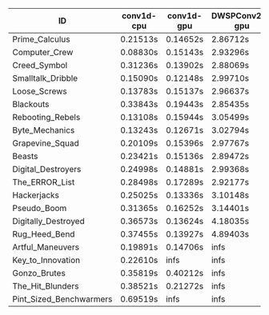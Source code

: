 |ID|conv1d-cpu|conv1d-gpu|DWSPConv2D-gpu|gemm-gpu|avg|
|-|-|-|-|-|-|
|Prime_Calculus|0.21513s|0.14652s|2.86712s|1.68998s|1.22969s|
|Computer_Crew|0.08830s|0.15143s|2.93296s|1.75518s|1.23197s|
|Creed_Symbol|0.31236s|0.13902s|2.88069s|1.70843s|1.26013s|
|Smalltalk_Dribble|0.15090s|0.12148s|2.99710s|1.78300s|1.26312s|
|Loose_Screws|0.13783s|0.15137s|2.96637s|1.82340s|1.26974s|
|Blackouts|0.33843s|0.19443s|2.85435s|1.70254s|1.27244s|
|Rebooting_Rebels|0.13108s|0.15944s|3.05499s|1.78327s|1.28219s|
|Byte_Mechanics|0.13243s|0.12671s|3.02794s|1.85002s|1.28428s|
|Grapevine_Squad|0.20109s|0.15396s|2.97767s|1.81293s|1.28641s|
|Beasts|0.23421s|0.15136s|2.89472s|1.89377s|1.29351s|
|Digital_Destroyers|0.24998s|0.14881s|2.99368s|1.90386s|1.32408s|
|The_ERROR_List|0.28498s|0.17289s|2.92177s|1.94695s|1.33165s|
|Hackerjacks|0.25025s|0.13336s|3.10148s|1.95056s|1.35891s|
|Pseudo_Boom|0.31365s|0.16252s|3.14401s|1.95812s|1.39458s|
|Digitally_Destroyed|0.36573s|0.13624s|4.18035s|2.44918s|1.78288s|
|Rug_Heed_Bend|0.37455s|0.13927s|4.89403s|4.37272s|2.44514s|
|Artful_Maneuvers|0.19891s|0.14706s|infs|1.68699s|infs|
|Key_to_Innovation|0.22610s|infs|infs|2.59531s|infs|
|Gonzo_Brutes|0.35819s|0.40212s|infs|4.37357s|infs|
|The_Hit_Blunders|0.38521s|0.21272s|infs|1.95833s|infs|
|Pint_Sized_Benchwarmers|0.69519s|infs|infs|4.44458s|infs|
